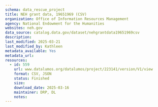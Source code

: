 ```yaml
---
schema: data_rescue_project 
title: NEH grant data, 19651969 (CSV)
organization: Office of Information Resources Management
agency: National Endowment for the Humanities
websites: neh.gov
data_source: catalog.data.gov/dataset/nehgrantdata19651969csv
description: 
last_modified: 2025-03-21
last_modified_by: Kathleen
metadata_available: Yes
metadata_url: 
resources:
  - id: 559
    url: www.datalumos.org/datalumos/project/223141/version/V1/view
    format: CSV, JSON
    status: Finished
    size: 
    download_date: 2025-03-16
    maintainer: DRP, DL
    notes: 
---
```

